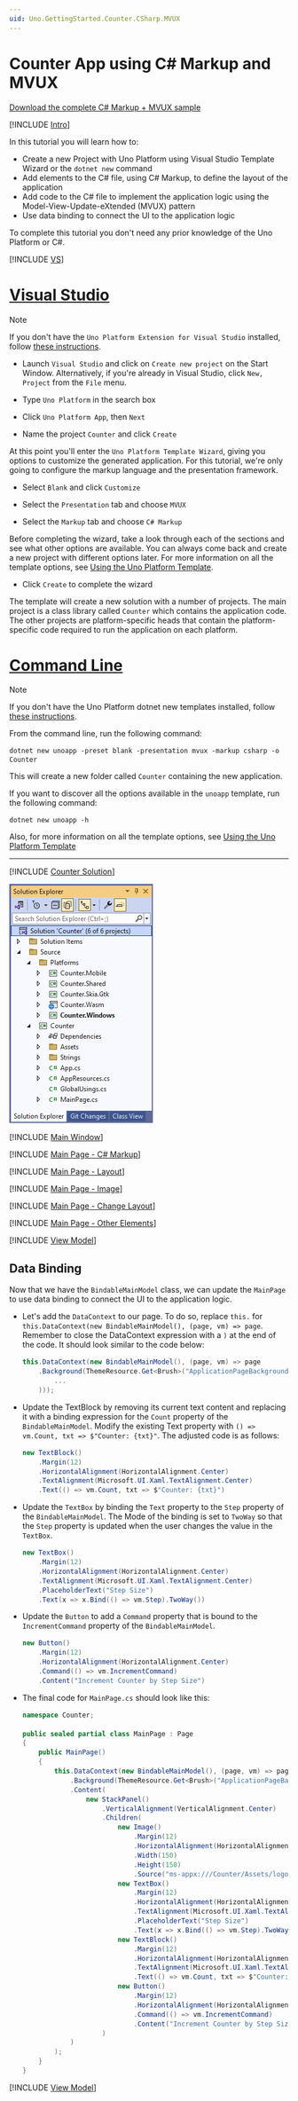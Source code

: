 ```yaml
---
uid: Uno.GettingStarted.Counter.CSharp.MVUX
---
```


# Counter App using C# Markup and MVUX

[Download the complete C# Markup + MVUX sample](https://github.com/unoplatform/Uno.GettingStartedTutorial/tree/master/src/Counter/CSharp-MVUX)  

[!INCLUDE [Intro](include-intro.md)]

In this tutorial you will learn how to:

- Create a new Project with Uno Platform using Visual Studio Template Wizard or the `dotnet new` command
- Add elements to the C# file, using C# Markup, to define the layout of the application
- Add code to the C# file to implement the application logic using the Model-View-Update-eXtended (MVUX) pattern
- Use data binding to connect the UI to the application logic

To complete this tutorial you don't need any prior knowledge of the Uno Platform or C#. 

[!INCLUDE [VS](include-create.md)]

# [Visual Studio](#tab/vs)

> [!NOTE] 
> If you don't have the `Uno Platform Extension for Visual Studio` installed, follow [these instructions](xref:Uno.GetStarted.vs2022).

- Launch `Visual Studio` and click on `Create new project` on the Start Window. Alternatively, if you're already in Visual Studio, click `New, Project` from the `File` menu.

- Type `Uno Platform` in the search box

- Click `Uno Platform App`, then `Next`

- Name the project `Counter` and click `Create`

At this point you'll enter the `Uno Platform Template Wizard`, giving you options to customize the generated application. For this tutorial, we're only going to configure the markup language and the presentation framework.

- Select `Blank` and click `Customize`

- Select the `Presentation` tab and choose `MVUX`

- Select the `Markup` tab and choose `C# Markup`

Before completing the wizard, take a look through each of the sections and see what other options are available. You can always come back and create a new project with different options later. For more information on all the template options, see [Using the Uno Platform Template](xref:Uno.GettingStarted.UsingWizard).

- Click `Create` to complete the wizard

The template will create a new solution with a number of projects. The main project is a class library called `Counter` which contains the application code. The other projects are platform-specific heads that contain the platform-specific code required to run the application on each platform.


# [Command Line](#tab/cli)

> [!NOTE] 
> If you don't have the Uno Platform dotnet new templates installed, follow [these instructions](xref:Uno.GetStarted.dotnet-new).

From the command line, run the following command:

```
dotnet new unoapp -preset blank -presentation mvux -markup csharp -o Counter
```



This will create a new folder called `Counter` containing the new application.

If you want to discover all the options available in the `unoapp` template, run the following command:

```
dotnet new unoapp -h
```

Also, for more information on all the template options, see [Using the Uno Platform Template](xref:Uno.GettingStarted.UsingWizard)


---

[!INCLUDE [Counter Solution](include-solution.md)]


![Counter Solution](Assets/counter-solution-csharp.png) 

[!INCLUDE [Main Window](include-mainwindow.md)]

[!INCLUDE [Main Page - C# Markup](include-mainpage-csharp.md)]

[!INCLUDE [Main Page - Layout](include-mainpage-layout.md)]

[!INCLUDE [Main Page - Image](include-image-csharp.md)]

[!INCLUDE [Main Page - Change Layout](include-mainpage-change-layout.md)]

[!INCLUDE [Main Page - Other Elements](include-elements-csharp.md)]

[!INCLUDE [View Model](include-mvux.md)]


## Data Binding

Now that we have the `BindableMainModel` class, we can update the `MainPage` to use data binding to connect the UI to the application logic.

 - Let's add the `DataContext` to our page. To do so, replace `this.` for `this.DataContext(new BindableMainModel(), (page, vm) => page`. Remember to close the DataContext expression with a `)` at the end of the code. It should look similar to the code below:

    ```csharp
    this.DataContext(new BindableMainModel(), (page, vm) => page
        .Background(ThemeResource.Get<Brush>("ApplicationPageBackgroundThemeBrush"))
            ...
        )));
    ```

 - Update the TextBlock by removing its current text content and replacing it with a binding expression for the `Count` property of the `BindableMainModel`. Modify the existing Text property with `() => vm.Count, txt => $"Counter: {txt}"`. The adjusted code is as follows:

    ```csharp
    new TextBlock()
        .Margin(12)
        .HorizontalAlignment(HorizontalAlignment.Center)
        .TextAlignment(Microsoft.UI.Xaml.TextAlignment.Center)
        .Text(() => vm.Count, txt => $"Counter: {txt}")
    ```

 - Update the `TextBox` by binding the `Text` property to the `Step` property of the `BindableMainModel`. The Mode of the binding is set to `TwoWay` so that the `Step` property is updated when the user changes the value in the `TextBox`.

    ```csharp
    new TextBox()
        .Margin(12)
        .HorizontalAlignment(HorizontalAlignment.Center)
        .TextAlignment(Microsoft.UI.Xaml.TextAlignment.Center)
        .PlaceholderText("Step Size")
        .Text(x => x.Bind(() => vm.Step).TwoWay())
    ```

 - Update the `Button` to add a `Command` property that is bound to the `IncrementCommand` property of the `BindableMainModel`.

    ```csharp
    new Button()
        .Margin(12)
        .HorizontalAlignment(HorizontalAlignment.Center)
        .Command(() => vm.IncrementCommand)
        .Content("Increment Counter by Step Size")
    ```

 - The final code for `MainPage.cs` should look like this:
    
    ```csharp
    namespace Counter;

    public sealed partial class MainPage : Page
    {
        public MainPage()
        {
            this.DataContext(new BindableMainModel(), (page, vm) => page
                .Background(ThemeResource.Get<Brush>("ApplicationPageBackgroundThemeBrush"))
                .Content(
                    new StackPanel()
                        .VerticalAlignment(VerticalAlignment.Center)
                        .Children(
                            new Image()
                                .Margin(12)
                                .HorizontalAlignment(HorizontalAlignment.Center)
                                .Width(150)
                                .Height(150)
                                .Source("ms-appx:///Counter/Assets/logo.png"),
                            new TextBox()
                                .Margin(12)
                                .HorizontalAlignment(HorizontalAlignment.Center)
                                .TextAlignment(Microsoft.UI.Xaml.TextAlignment.Center)
                                .PlaceholderText("Step Size")
                                .Text(x => x.Bind(() => vm.Step).TwoWay()),
                            new TextBlock()
                                .Margin(12)
                                .HorizontalAlignment(HorizontalAlignment.Center)
                                .TextAlignment(Microsoft.UI.Xaml.TextAlignment.Center)
                                .Text(() => vm.Count, txt => $"Counter: {txt}"),
                            new Button()
                                .Margin(12)
                                .HorizontalAlignment(HorizontalAlignment.Center)
                                .Command(() => vm.IncrementCommand)
                                .Content("Increment Counter by Step Size")
                        )
                )
            );
        }
    }
    ```

[!INCLUDE [View Model](include-wrap.md)]




